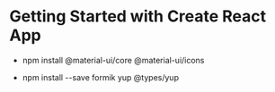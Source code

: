 # Getting Started with Create React App

- npm install @material-ui/core @material-ui/icons

- npm install --save formik yup @types/yup
